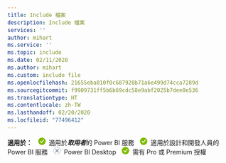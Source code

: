 ```yaml
---
title: Include 檔案
description: Include 檔案
services: ''
author: mihart
ms.service: ''
ms.topic: include
ms.date: 02/11/2020
ms.author: mihart
ms.custom: include file
ms.openlocfilehash: 21655eba010f0c687928b71a6e499d74cca7289d
ms.sourcegitcommit: f9909731ff5b6b69cdc58e9abf2025b7dee0e536
ms.translationtype: HT
ms.contentlocale: zh-TW
ms.lasthandoff: 02/20/2020
ms.locfileid: "77496412"
---
```

<Token>**適用於：** ![是](media/yes.png) 適用於***取用者***的 Power BI 服務 ![是](media/yes.png) 適用於設計和開發人員的 Power BI 服務 ![否](media/no.png) Power BI Desktop ![是](media/yes.png) 需有 Pro 或 Premium 授權</Token>